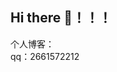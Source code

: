 ## Hi there 👋！！！
个人博客： </br>
<a href="https://www.bilibili.com" target="_blank">
  <i class="fa-brands fa-bilibili"></i>
</a>
qq：2661572212

